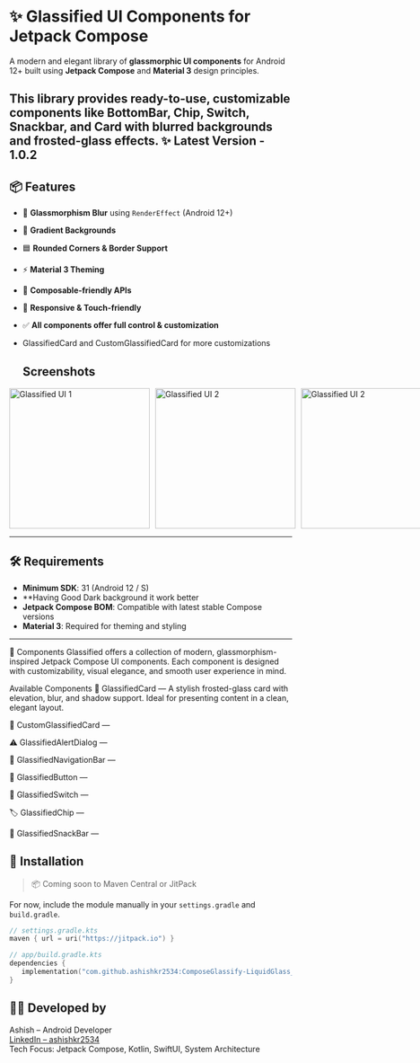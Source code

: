 # ✨ Glassified UI Components for Jetpack Compose

A modern and elegant library of **glassmorphic UI components** for Android 12+ built using **Jetpack Compose** and **Material 3** design principles.

This library provides ready-to-use, customizable components like **BottomBar**, **Chip**, **Switch**, **Snackbar**, and **Card** with blurred backgrounds and frosted-glass effects.
✨ Latest Version - 1.0.2
---

## 📦 Features

- 🧊 **Glassmorphism Blur** using `RenderEffect` (Android 12+)
- 🌈 **Gradient Backgrounds**
- 🟦 **Rounded Corners & Border Support**
- ⚡ **Material 3 Theming**
- 🧩 **Composable-friendly APIs**
- 📱 **Responsive & Touch-friendly**
- ✅ **All components offer full control & customization**

- GlassifiedCard and CustomGlassifiedCard for more customizations
  ## Screenshots
<div style="display: flex; gap: 10px;">
  <img src="https://github.com/user-attachments/assets/68a011e6-5786-4fd9-93ff-4ec819a93207" alt="Glassified UI 1" width="250"/>
  <img src="https://github.com/user-attachments/assets/4f3905ee-2c88-43c9-a3ee-770ee70362f1" alt="Glassified UI 2" width="250"/>
      <img src="https://github.com/user-attachments/assets/d4447488-81c7-4c49-b239-05adcec996d1" alt="Glassified UI 2" width="250"/>
     <img src="https://github.com/user-attachments/assets/0847ea83-b966-44fb-8a42-8ad53951b14f" alt="Glassified UI 2" width="250"/>
</div>



---
## 🛠️ Requirements

- **Minimum SDK**: 31 (Android 12 / S)
- **Having Good Dark background it work better
- **Jetpack Compose BOM**: Compatible with latest stable Compose versions
- **Material 3**: Required for theming and styling

---
🧩 Components
Glassified offers a collection of modern, glassmorphism-inspired Jetpack Compose UI components. Each component is designed with customizability, visual elegance, and smooth user experience in mind.

 Available Components
🧊 GlassifiedCard — 
A stylish frosted-glass card with elevation, blur, and shadow support. Ideal for presenting content in a clean, elegant layout.

🎨 CustomGlassifiedCard — 

⚠️ GlassifiedAlertDialog — 

🧭 GlassifiedNavigationBar — 

🔘 GlassifiedButton — 

🔄 GlassifiedSwitch — 

🏷️ GlassifiedChip — 

🍬 GlassifiedSnackBar — 

## 🚀 Installation

> 📦 Coming soon to Maven Central or JitPack

For now, include the module manually in your `settings.gradle` and `build.gradle`.

```kotlin
// settings.gradle.kts
maven { url = uri("https://jitpack.io") }

// app/build.gradle.kts
dependencies {
   implementation("com.github.ashishkr2534:ComposeGlassify-LiquidGlass_Library:version-number")
}

```
## 👨‍💻 Developed by  
Ashish – Android Developer  
[LinkedIn – ashishkr2534](https://www.linkedin.com/in/ashishkr2534)  
Tech Focus: Jetpack Compose, Kotlin, SwiftUI, System Architecture

